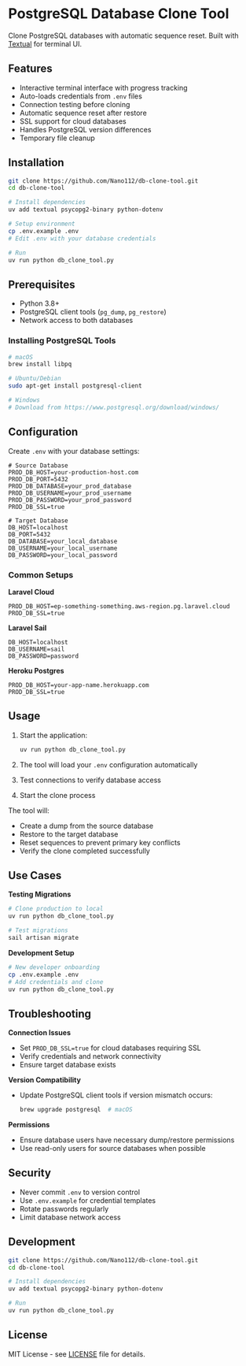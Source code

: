 # PostgreSQL Database Clone Tool

Clone PostgreSQL databases with automatic sequence reset. Built with [Textual](https://textual.textualize.io/) for terminal UI.

## Features

- Interactive terminal interface with progress tracking
- Auto-loads credentials from `.env` files  
- Connection testing before cloning
- Automatic sequence reset after restore
- SSL support for cloud databases
- Handles PostgreSQL version differences
- Temporary file cleanup

## Installation

```bash
git clone https://github.com/Nano112/db-clone-tool.git
cd db-clone-tool

# Install dependencies
uv add textual psycopg2-binary python-dotenv

# Setup environment
cp .env.example .env
# Edit .env with your database credentials

# Run
uv run python db_clone_tool.py
```

## Prerequisites

- Python 3.8+
- PostgreSQL client tools (`pg_dump`, `pg_restore`)
- Network access to both databases

### Installing PostgreSQL Tools

```bash
# macOS
brew install libpq

# Ubuntu/Debian  
sudo apt-get install postgresql-client

# Windows
# Download from https://www.postgresql.org/download/windows/
```

## Configuration

Create `.env` with your database settings:

```env
# Source Database
PROD_DB_HOST=your-production-host.com
PROD_DB_PORT=5432
PROD_DB_DATABASE=your_prod_database
PROD_DB_USERNAME=your_prod_username
PROD_DB_PASSWORD=your_prod_password
PROD_DB_SSL=true

# Target Database
DB_HOST=localhost
DB_PORT=5432
DB_DATABASE=your_local_database
DB_USERNAME=your_local_username
DB_PASSWORD=your_local_password
```

### Common Setups

**Laravel Cloud**
```env
PROD_DB_HOST=ep-something-something.aws-region.pg.laravel.cloud
PROD_DB_SSL=true
```

**Laravel Sail**
```env
DB_HOST=localhost
DB_USERNAME=sail
DB_PASSWORD=password
```

**Heroku Postgres**
```env
PROD_DB_HOST=your-app-name.herokuapp.com
PROD_DB_SSL=true
```

## Usage

1. Start the application:
   ```bash
   uv run python db_clone_tool.py
   ```

2. The tool will load your `.env` configuration automatically

3. Test connections to verify database access

4. Start the clone process

The tool will:
- Create a dump from the source database
- Restore to the target database  
- Reset sequences to prevent primary key conflicts
- Verify the clone completed successfully

## Use Cases

**Testing Migrations**
```bash
# Clone production to local
uv run python db_clone_tool.py

# Test migrations
sail artisan migrate
```

**Development Setup**
```bash
# New developer onboarding
cp .env.example .env
# Add credentials and clone
uv run python db_clone_tool.py
```

## Troubleshooting

**Connection Issues**
- Set `PROD_DB_SSL=true` for cloud databases requiring SSL
- Verify credentials and network connectivity
- Ensure target database exists

**Version Compatibility**
- Update PostgreSQL client tools if version mismatch occurs:
  ```bash
  brew upgrade postgresql  # macOS
  ```

**Permissions**
- Ensure database users have necessary dump/restore permissions
- Use read-only users for source databases when possible

## Security

- Never commit `.env` to version control
- Use `.env.example` for credential templates
- Rotate passwords regularly
- Limit database network access

## Development

```bash
git clone https://github.com/Nano112/db-clone-tool.git
cd db-clone-tool

# Install dependencies
uv add textual psycopg2-binary python-dotenv

# Run
uv run python db_clone_tool.py
```

## License

MIT License - see [LICENSE](LICENSE) file for details.